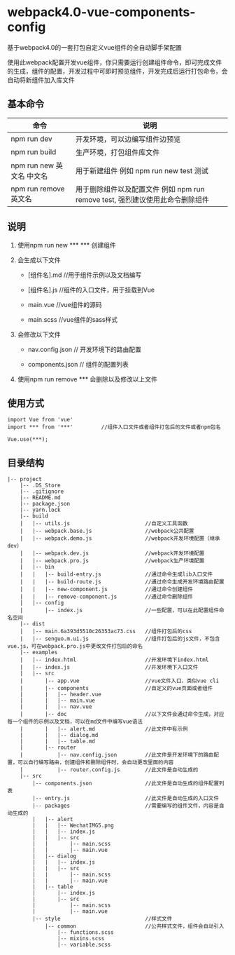 # webpack4.0-vue-components-config
基于webpack4.0的一套打包自定义vue组件的全自动脚手架配置

使用此webpack配置开发vue组件，你只需要运行创建组件命令，即可完成文件的生成，组件的配置，开发过程中可即时预览组件，开发完成后运行打包命令，会自动将新组件加入库文件



## 基本命令
|命令|说明|
|----|----|
|npm run dev|开发环境，可以边编写组件边预览|
|npm run build|生产环境，打包组件库文件|
|npm run new 英文名 中文名|用于新建组件 例如 npm run new test 测试|
|npm run remove 英文名|用于删除组件以及配置文件 例如 npm run remove test, 强烈建议使用此命令删除组件|


## 说明

1. 使用npm run new *** *** 创建组件
2. 会生成以下文件
    
    * [组件名].md       //用于组件示例以及文档编写

    * [组件名].js       //组件的入口文件，用于挂载到Vue

    * main.vue       //vue组件的源码

    * main.scss      //vue组件的sass样式

3. 会修改以下文件

    * nav.config.json // 开发环境下的路由配置

    * components.json // 组件的配置列表

4. 使用npm run remove *** 会删除以及修改以上文件

## 使用方式

```
import Vue from 'vue'
import *** from '***'         //组件入口文件或者组件打包后的文件或者npm包名 

Vue.use(***);
```

## 目录结构

```
|-- project
    |-- .DS_Store
    |-- .gitignore
    |-- README.md
    |-- package.json
    |-- yarn.lock
    |-- build
    |   |-- utils.js                        //自定义工具函数
    |   |-- webpack.base.js                 //webpack公共配置
    |   |-- webpack.demo.js                 //webpack开发环境配置（继承dev）
    |   |-- webpack.dev.js                  //webpack开发环境配置
    |   |-- webpack.pro.js                  //webpack生产环境配置
    |   |-- bin
    |   |   |-- build-entry.js              //通过命令生成lib入口文件
    |   |   |-- build-route.js              //通过命令生成开发环境路由配置
    |   |   |-- new-component.js            //通过命令创建组件
    |   |   |-- remove-component.js         //通过命令删除组件
    |   |-- config
    |       |-- index.js                    //一些配置，可以在此配置组件命名空间
    |-- dist
    |   |-- main.6a393d5510c26353ac73.css   //组件打包后的css
    |   |-- senguo.m.ui.js                  //组件打包后的js文件，不包含vue.js，可在webpack.pro.js中更改文件打包后的命名
    |-- examples
    |   |-- index.html                      //开发环境下index.html
    |   |-- index.js                        //开发环境下入口文件
    |   |-- src
    |       |-- app.vue                     //vue文件入口，类似vue cli
    |       |-- components                  //自定义的vue页面或者组件
    |       |   |-- header.vue
    |       |   |-- main.vue
    |       |   |-- nav.vue
    |       |-- doc                         //以下文件会通过命令生成，对应每一个组件的示例以及文档，可以在md文件中编写vue语法
    |       |   |-- alert.md                //此文件中有示例
    |       |   |-- dialog.md
    |       |   |-- table.md
    |       |-- router
    |           |-- nav.config.json         //此文件是开发环境下的路由配置，可以自行编写路由，创建组件和删除组件时，会自动更改里面的内容
    |           |-- router.config.js        //此文件是自动生成的
    |-- src
        |-- components.json                 //此文件是自动生成的组件配置列表
        |-- entry.js                        //此文件是自动生成的入口文件
        |-- packages                        //需要编写的组件文件，内容是自动生成的
        |   |-- alert
        |   |   |-- WechatIMG5.png
        |   |   |-- index.js
        |   |   |-- src
        |   |       |-- main.scss
        |   |       |-- main.vue
        |   |-- dialog
        |   |   |-- index.js
        |   |   |-- src
        |   |       |-- main.scss
        |   |       |-- main.vue
        |   |-- table
        |       |-- index.js
        |       |-- src
        |           |-- main.scss
        |           |-- main.vue
        |-- style                           //样式文件
            |-- common                      //公共样式文件，组件会自动引入
                |-- functions.scss
                |-- mixins.scss
                |-- variable.scss

```

